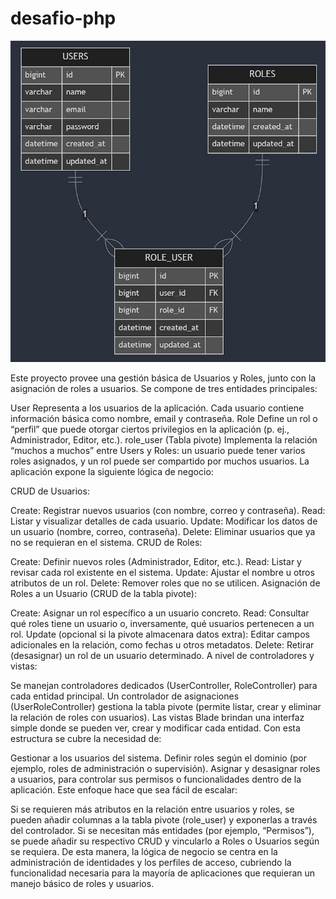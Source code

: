 ﻿# desafio-php

 ![Image Alt](https://github.com/nedder3/desafio-php/blob/e5a8b04aeee954cb84dec84b23cb63c780895002/diagrama.jpg)

 Este proyecto provee una gestión básica de Usuarios y Roles, junto con la asignación de roles a usuarios. Se compone de tres entidades principales:

User
Representa a los usuarios de la aplicación. Cada usuario contiene información básica como nombre, email y contraseña.
Role
Define un rol o “perfil” que puede otorgar ciertos privilegios en la aplicación (p. ej., Administrador, Editor, etc.).
role_user (Tabla pivote)
Implementa la relación “muchos a muchos” entre Users y Roles: un usuario puede tener varios roles asignados, y un rol puede ser compartido por muchos usuarios.
La aplicación expone la siguiente lógica de negocio:

CRUD de Usuarios:

Create: Registrar nuevos usuarios (con nombre, correo y contraseña).
Read: Listar y visualizar detalles de cada usuario.
Update: Modificar los datos de un usuario (nombre, correo, contraseña).
Delete: Eliminar usuarios que ya no se requieran en el sistema.
CRUD de Roles:

Create: Definir nuevos roles (Administrador, Editor, etc.).
Read: Listar y revisar cada rol existente en el sistema.
Update: Ajustar el nombre u otros atributos de un rol.
Delete: Remover roles que no se utilicen.
Asignación de Roles a un Usuario (CRUD de la tabla pivote):

Create: Asignar un rol específico a un usuario concreto.
Read: Consultar qué roles tiene un usuario o, inversamente, qué usuarios pertenecen a un rol.
Update (opcional si la pivote almacenara datos extra): Editar campos adicionales en la relación, como fechas u otros metadatos.
Delete: Retirar (desasignar) un rol de un usuario determinado.
A nivel de controladores y vistas:

Se manejan controladores dedicados (UserController, RoleController) para cada entidad principal.
Un controlador de asignaciones (UserRoleController) gestiona la tabla pivote (permite listar, crear y eliminar la relación de roles con usuarios).
Las vistas Blade brindan una interfaz simple donde se pueden ver, crear y modificar cada entidad.
Con esta estructura se cubre la necesidad de:

Gestionar a los usuarios del sistema.
Definir roles según el dominio (por ejemplo, roles de administración o supervisión).
Asignar y desasignar roles a usuarios, para controlar sus permisos o funcionalidades dentro de la aplicación.
Este enfoque hace que sea fácil de escalar:

Si se requieren más atributos en la relación entre usuarios y roles, se pueden añadir columnas a la tabla pivote (role_user) y exponerlas a través del controlador.
Si se necesitan más entidades (por ejemplo, “Permisos”), se puede añadir su respectivo CRUD y vincularlo a Roles o Usuarios según se requiera.
De esta manera, la lógica de negocio se centra en la administración de identidades y los perfiles de acceso, cubriendo la funcionalidad necesaria para la mayoría de aplicaciones que requieran un manejo básico de roles y usuarios.
